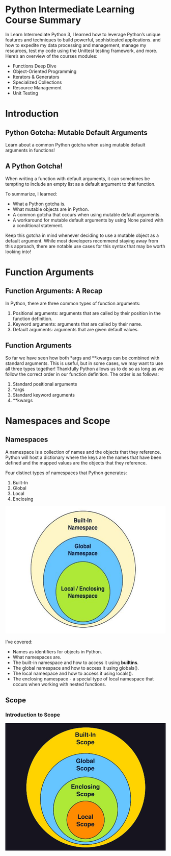 # Python Intermediate Learning Course Summary 
In Learn Intermediate Python 3, I learned how to leverage Python’s unique features and techniques to build powerful, sophisticated applications. and how to expedite my data processing and management, manage my resources, test my code using the Unittest testing framework, and more. Here’s an overview of the courses modules:

* Functions Deep Dive
* Object-Oriented Programming
* Iterators & Generators
* Specialized Collections
* Resource Management
* Unit Testing

# Introduction
## Python Gotcha: Mutable Default Arguments 
Learn about a common Python gotcha when using mutable default arguments in functions! 

## A Python Gotcha!
When writing a function with default arguments, it can sometimes be tempting to include an empty list as a default argument to that function. 

To summarize, I learned:

* What a Python gotcha is.
* What mutable objects are in Python.
* A common gotcha that occurs when using mutable default arguments.
* A workaround for mutable default arguments by using None paired with a conditional statement.

Keep this gotcha in mind whenever deciding to use a mutable object as a default argument. While most developers recommend staying away from this approach, there are notable use cases for this syntax that may be worth looking into!

# Function Arguments
## Function Arguments: A Recap 

In Python, there are three common types of function arguments:

1. Positional arguments: arguments that are called by their position in the function definition.
2. Keyword arguments: arguments that are called by their name.
3. Default arguments: arguments that are given default values.
## Function Arguments

So far we have seen how both *args and **kwargs can be combined with standard arguments. This is useful,
 but in some cases, we may want to use all three types together! Thankfully Python allows us to do so as 
 long as we follow the correct order in our function definition. The order is as follows:

1. Standard positional arguments
2. *args
3. Standard keyword arguments
4. **kwargs

# Namespaces and Scope

## Namespaces
A namespace is a collection of names and the objects that they reference. Python will host a dictionary where the keys are the names that have been defined and the mapped values are the objects that they reference. 

Four distinct types of namespaces that Python generates:

1. Built-In
2. Global
3. Local
4. Enclosing

<img src="images/namespaces.JPG?raw=true"  width="600" height="400"/>

I’ve covered:

* Names as identifiers for objects in Python.
* What namespaces are.
* The built-in namespace and how to access it using __builtins__.
* The global namespace and how to access it using globals().
* The local namespace and how to access it using locals().
* The enclosing namespace - a special type of local namespace that occurs when working with nested functions.

## Scope 
### Introduction to Scope 

<img src="images/scope.jpg?raw=true"  width="600" height="400"/>


